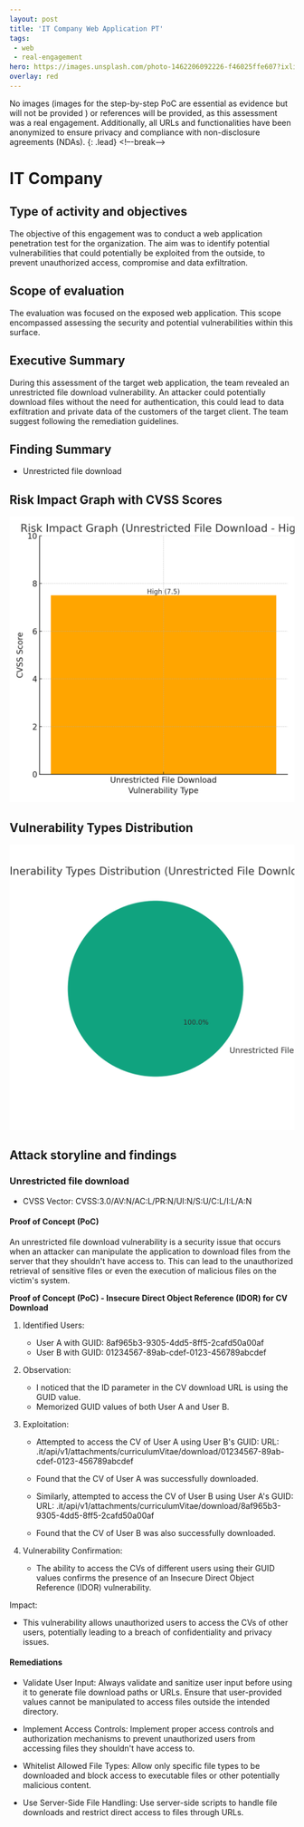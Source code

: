 ```yaml
---
layout: post
title: 'IT Company Web Application PT'
tags:
 - web
 - real-engagement
hero: https://images.unsplash.com/photo-1462206092226-f46025ffe607?ixlib=rb-4.0.3&ixid=M3wxMjA3fDB8MHxwaG90by1wYWdlfHx8fGVufDB8fHx8fA%3D%3D&auto=format&fit=crop&w=1474&q=80
overlay: red
---
```


No images (images for the step-by-step PoC are essential as evidence but will not be provided
) or references will be provided, as this assessment was a real engagement. Additionally, all URLs and functionalities have been anonymized to ensure privacy and compliance with non-disclosure agreements (NDAs). {: .lead} <!–-break-–>

# IT Company

## Type of activity and objectives
The objective of this engagement was to conduct a web application penetration test for the organization. The aim was to identify potential vulnerabilities that could potentially be exploited from the outside, to prevent unauthorized access, compromise and data exfiltration.
## Scope of evaluation
The evaluation was focused on the exposed web application. This scope encompassed assessing the security and potential vulnerabilities within this surface.
## Executive Summary 
During this assessment of the target web application, the team revealed an unrestricted file download vulnerability. An attacker could potentially download files without the need for authentication, this could lead to data exfiltration and private data of the customers of the target client. The team suggest following the remediation guidelines. 
## Finding Summary
- Unrestricted file download
## Risk Impact Graph with CVSS Scores

![](https://raw.githubusercontent.com/blitz0p3rations/blitz0p3rations.github.io/master/uploads/c1.png)

## Vulnerability Types Distribution

![](https://raw.githubusercontent.com/blitz0p3rations/blitz0p3rations.github.io/master/uploads/c2.png)

## Attack storyline and findings
### Unrestricted file download
- CVSS Vector: CVSS:3.0/AV:N/AC:L/PR:N/UI:N/S:U/C:L/I:L/A:N
#### Proof of Concept (PoC)
An unrestricted file download vulnerability is a security issue that occurs when an attacker can manipulate the application to download files from the server that they shouldn't have access to. This can lead to the unauthorized retrieval of sensitive files or even the execution of malicious files on the victim's system. 

**Proof of Concept (PoC) - Insecure Direct Object Reference (IDOR) for CV Download**
1. Identified Users:
   - User A with GUID: 8af965b3-9305-4dd5-8ff5-2cafd50a00af
   - User B with GUID: 01234567-89ab-cdef-0123-456789abcdef 

2. Observation:
   - I noticed that the ID parameter in the CV download URL is using the GUID value.
   - Memorized GUID values of both User A and User B.

3. Exploitation:
   - Attempted to access the CV of User A using User B's GUID:
     URL: .it/api/v1/attachments/curriculumVitae/download/01234567-89ab-cdef-0123-456789abcdef
   - Found that the CV of User A was successfully downloaded.
   
   - Similarly, attempted to access the CV of User B using User A's GUID:
     URL: .it/api/v1/attachments/curriculumVitae/download/8af965b3-9305-4dd5-8ff5-2cafd50a00af
   - Found that the CV of User B was also successfully downloaded.

4. Vulnerability Confirmation:
   - The ability to access the CVs of different users using their GUID values confirms the presence of an Insecure Direct Object Reference (IDOR) vulnerability.
   
Impact:
- This vulnerability allows unauthorized users to access the CVs of other users, potentially leading to a breach of confidentiality and privacy issues.

#### Remediations
- Validate User Input: Always validate and sanitize user input before using it to generate file download paths or URLs. Ensure that user-provided values cannot be manipulated to access files outside the intended directory.

- Implement Access Controls: Implement proper access controls and authorization mechanisms to prevent unauthorized users from accessing files they shouldn't have access to.

- Whitelist Allowed File Types: Allow only specific file types to be downloaded and block access to executable files or other potentially malicious content.

- Use Server-Side File Handling: Use server-side scripts to handle file downloads and restrict direct access to files through URLs.
